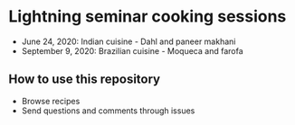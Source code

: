 # Lightning seminar cooking sessions

- June 24, 2020: Indian cuisine - Dahl and paneer makhani
- September 9, 2020: Brazilian cuisine - Moqueca and farofa

## How to use this repository

- Browse recipes
- Send questions and comments through issues

